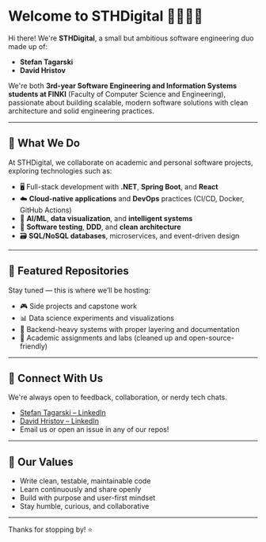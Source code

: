 # Welcome to STHDigital 👨‍💻👨‍💻

Hi there! We're **STHDigital**, a small but ambitious software engineering duo made up of:

- **Stefan Tagarski**  
- **David Hristov**

We're both **3rd-year Software Engineering and Information Systems students at FINKI** (Faculty of Computer Science and Engineering), passionate about building scalable, 
modern software solutions with clean architecture and solid engineering practices.

---

## 🚀 What We Do

At STHDigital, we collaborate on academic and personal software projects, exploring technologies such as:

- 🖥️ Full-stack development with **.NET**, **Spring Boot**, and **React**
- ☁️ **Cloud-native applications** and **DevOps** practices (CI/CD, Docker, GitHub Actions)
- 🧠 **AI/ML**, **data visualization**, and **intelligent systems**
- 🧪 **Software testing**, **DDD**, and **clean architecture**
- 🗃️ **SQL/NoSQL databases**, microservices, and event-driven design

---

## 📂 Featured Repositories

Stay tuned — this is where we’ll be hosting:

- 🎮 Side projects and capstone work  
- 📊 Data science experiments and visualizations  
- 🧱 Backend-heavy systems with proper layering and documentation   
- 🧪 Academic assignments and labs (cleaned up and open-source-friendly)

---

## 🤝 Connect With Us

We're always open to feedback, collaboration, or nerdy tech chats.

- [Stefan Tagarski – LinkedIn](https://www.linkedin.com/in/stefan-tagarski-942518265/)  
- [David Hristov – LinkedIn](https://www.linkedin.com/in/david-hristov-0985a4176)
- Email us or open an issue in any of our repos!

---

## 🧭 Our Values

- Write clean, testable, maintainable code  
- Learn continuously and share openly  
- Build with purpose and user-first mindset  
- Stay humble, curious, and collaborative

---

Thanks for stopping by! ⭐️
